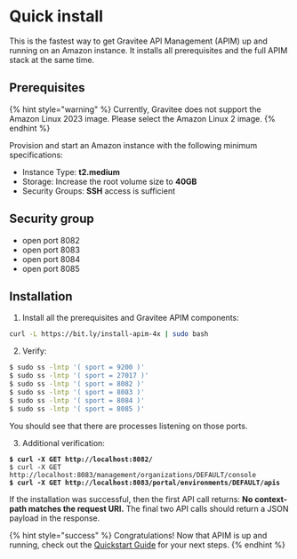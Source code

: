 # Quick install

This is the fastest way to get Gravitee API Management (APIM) up and running on an Amazon instance. It installs all prerequisites and the full APIM stack at the same time.

## Prerequisites

{% hint style="warning" %}
Currently, Gravitee does not support the Amazon Linux 2023 image. Please select the Amazon Linux 2 image.
{% endhint %}

Provision and start an Amazon instance with the following minimum specifications:

* Instance Type: **t2.medium**
* Storage: Increase the root volume size to **40GB**
* Security Groups: **SSH** access is sufficient

## Security group

* open port 8082
* open port 8083
* open port 8084
* open port 8085

## Installation

1. Install all the prerequisites and Gravitee APIM components:

```sh
curl -L https://bit.ly/install-apim-4x | sudo bash
```

2. Verify:

```sh
$ sudo ss -lntp '( sport = 9200 )'
$ sudo ss -lntp '( sport = 27017 )'
$ sudo ss -lntp '( sport = 8082 )'
$ sudo ss -lntp '( sport = 8083 )'
$ sudo ss -lntp '( sport = 8084 )'
$ sudo ss -lntp '( sport = 8085 )'
```

You should see that there are processes listening on those ports.

3. Additional verification:

<pre class="language-sh"><code class="lang-sh"><strong>$ curl -X GET http://localhost:8082/
</strong>$ curl -X GET http://localhost:8083/management/organizations/DEFAULT/console
<strong>$ curl -X GET http://localhost:8083/portal/environments/DEFAULT/apis
</strong></code></pre>

If the installation was successful, then the first API call returns: **No context-path matches the request URI.** The final two API calls should return a JSON payload in the response.

{% hint style="success" %}
Congratulations! Now that APIM is up and running, check out the [Quickstart Guide](../../quickstart-guide/) for your next steps.
{% endhint %}
